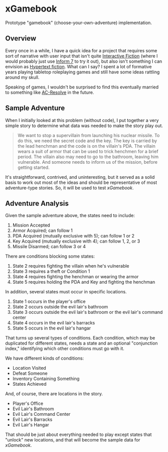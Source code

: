 # xGamebook

Prototype "gamebook" (choose-your-own-adventure) implementation.

## Overview

Every once in a while, I have a quick idea for a project that requires some sort of narrative with user input that isn't quite [Interactive Fiction](https://en.wikipedia.org/wiki/Interactive_fiction) (where I would probably just use [Inform 7](http://inform7.com/) to try it out), but also isn't something I can envision as [Hypertext fiction](https://en.wikipedia.org/wiki/Hypertext_fiction).  What can I say?  I spent a lot of formative years playing tabletop roleplaying games and still have some ideas rattling around my skull.

Speaking of games, I wouldn't be surprised to find this eventually married to something like [AC-Resolve](https://github.com/jcolag/AC-Resolve) in the future.

## Sample Adventure

When I initially looked at this problem (without code), I put together a very simple story to determine what data was needed to make the story play out.

> We want to stop a supervillain from launching his nuclear missile.  To do this, we need the secret code and the key.  The key is carried by the lead henchman and the code is on the villain's PDA.  The villain wears a suit of armor that can be used to trick henchmen for a brief period.  The villain also may need to go to the bathroom, leaving him vulnerable.  And someone needs to inform us of the mission, before getting started.

It's straightforward, contrived, and uninteresting, but it served as a solid basis to work out most of the ideas and should be representative of most adventure-type stories.  So, it will be used to test _xGamebook_.

## Adventure Analysis

Given the sample adventure above, the states need to include:

 1.  Mission Accepted
 1.  Armor Acquired; can follow 1
 1.  PDA Acquired (mutually exclusive with 5); can follow 1 or 2
 1.  Key Acquired (mutually exclusive with 4); can follow 1, 2, or 3
 1.  Missile Disarmed; can follow 3 or 4

There are conditions blocking some states:

 1.  State 2 requires fighting the villain when he's vulnerable
 1.  State 3 requires a theft or Condition 1
 1.  State 4 requires fighting the henchman or wearing the armor
 1.  State 5 requires holding the PDA and Key and fighting the henchman

In addition, several states must occur in specific locations.

 1.  State 1 occurs in the player's office
 1.  State 2 occurs outside the evil lair's bathroom
 1.  State 3 occurs outside the evil lair's bathroom or the evil lair's command center
 1.  State 4 occurs in the evil lair's barracks
 1.  State 5 occurs in the evil lair's hangar

That turns up several types of conditions.  Each condition, which may be duplicated for different states, needs a state and an optional "conjunction index," identifying which other conditions must go with it.

We have different kinds of conditions:
 - Location Visited
 - Defeat Someone
 - Inventory Containing Something
 - States Achieved

And, of course, there are locations in the story.

 -  Player's Office
 -  Evil Lair's Bathroom
 -  Evil Lair's Command Center
 -  Evil Lair's Barracks
 -  Evil Lair's Hangar

That should be just about everything needed to play except states that "unlock" new locations, and that will become the sample data for _xGamebook_.


